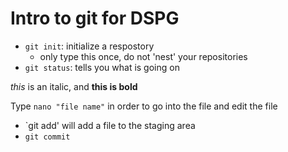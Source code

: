 # Intro to git for DSPG
- `git init`: initialize a respostory
	- only type this once, do not 'nest' your repositories
- `git status`: tells you what is going on

*this* is an italic, and **this is bold**

Type `nano "file name"` in order to go into the file and edit the file
- `git add' will add a file to the staging area
- `git commit`
